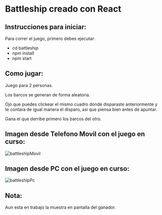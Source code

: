 # Battleship creado con React


## Instrucciones para iniciar:

Para correr el juego, primero debes ejecutar:

- cd battleship
- npm install
- npm start

## Como jugar:

Juego para 2 personas.

Los barcos se generan de forma aleatoria.

Ojo que puedes clickear el mismo cuadro donde disparaste anteriormente y te contara de igual manera el disparo, asi que piensa bien antes de apuntar.

Gana el que derribe primero los barcos del otro.



## Imagen desde Telefono Movil con el juego en curso:

![battleshipMovil](https://user-images.githubusercontent.com/84158689/142725296-7c43adb8-86e8-48f5-81eb-c52502b969f4.jpg)

## Imagen desde PC con el juego en curso:

![battleshipPc](https://user-images.githubusercontent.com/84158689/142725309-63ebb421-78db-4c73-b4a3-1efe12e6e074.jpg)

## Nota:

Aun esta en trabajo la muestra en pantalla del ganador.
